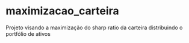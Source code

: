 # maximizacao_carteira
Projeto visando a maximização do sharp ratio da carteira distribuindo o portfólio de ativos
